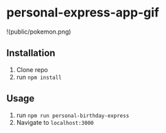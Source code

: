 # personal-express-app-gif

!(public/pokemon.png)

## Installation

1. Clone repo
2. run `npm install`

## Usage

1. run `npm run personal-birthday-express`
2. Navigate to `localhost:3000`
